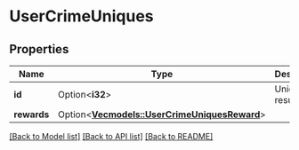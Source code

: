 # UserCrimeUniques

## Properties

Name | Type | Description | Notes
------------ | ------------- | ------------- | -------------
**id** | Option<**i32**> | Unique result id. | [optional]
**rewards** | Option<[**Vec<models::UserCrimeUniquesReward>**](UserCrimeUniquesReward.md)> |  | [optional]

[[Back to Model list]](../README.md#documentation-for-models) [[Back to API list]](../README.md#documentation-for-api-endpoints) [[Back to README]](../README.md)


